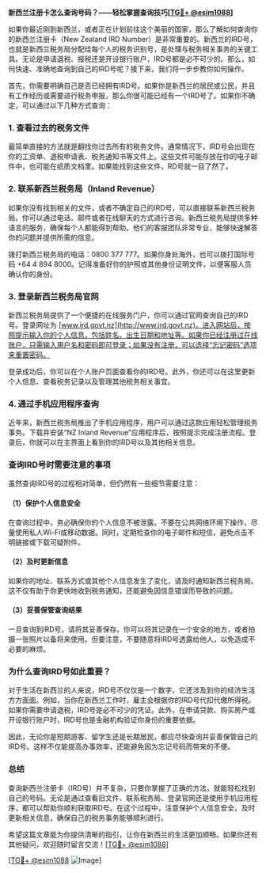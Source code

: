 **新西兰注册卡怎么查询号码？——轻松掌握查询技巧[[TG💪+ @esim1088](https://t.me/s/esim1088)]**

如果你最近刚到新西兰，或者正在计划前往这个美丽的国家，那么了解如何查询你的新西兰注册卡（New Zealand IRD Number）是非常重要的。新西兰的IRD号，也就是新西兰税务局分配给每个人的税务识别号，是处理与税务相关事务的关键工具。无论是申请退税、报税还是开设银行账户，IRD号都是必不可少的。那么，如何快速、准确地查询到自己的IRD号呢？接下来，我们将一步步教你如何操作。

首先，你需要明确自己是否已经拥有IRD号。如果你是新西兰的居民或公民，并且有工作经历或需要进行税务申报，那么你很可能已经有一个IRD号了。如果你不确定，可以通过以下几种方式查询：

### 1. 查看过去的税务文件

最简单直接的方法就是翻找你过去所有的税务文件。通常情况下，IRD号会出现在你的工资单、退税申请表、税务通知书等文件上。这些文件可能存放在你的电子邮件中，也可能在纸质文档里。如果能找到这些文件，RD号就一目了然了。

### 2. 联系新西兰税务局（Inland Revenue）

如果你没有找到相关的文件，或者不确定自己的IRD号，可以直接联系新西兰税务局。你可以通过电话、邮件或者在线聊天的方式进行咨询。新西兰税务局提供多种语言的服务，确保每个人都能得到帮助。他们的客服团队非常专业，能够快速解答你的问题并提供所需的信息。

拨打新西兰税务局的电话：0800 377 777。如果你身处海外，也可以拨打国际号码 +64 4 894 8000。记得准备好你的护照或其他身份证明文件，以便客服人员确认你的身份。

### 3. 登录新西兰税务局官网

新西兰税务局提供了一个便捷的在线服务门户，你可以通过官网查询自己的IRD号。登录网址为 [www.ird.govt.nz](http://www.ird.govt.nz)。进入网站后，按照提示输入你的个人信息，包括姓名、出生日期和地址等。如果你已经注册过在线账户，只需输入用户名和密码即可登录；如果没有注册，可以选择“忘记密码”选项来重置密码。

登录成功后，你可以在个人账户页面查看你的IRD号。此外，你还可以在这里更新个人信息、查看税务记录以及管理其他税务相关事宜。

### 4. 通过手机应用程序查询

近年来，新西兰税务局推出了手机应用程序，用户可以通过这款应用轻松管理税务事务。下载并安装“NZ Inland Revenue”应用程序后，按照提示完成注册流程。登录后，你就可以在主界面上看到你的IRD号以及其他相关信息。

### 查询IRD号时需要注意的事项

虽然查询IRD号的过程相对简单，但仍然有一些细节需要注意：

#### （1）保护个人信息安全

在查询过程中，务必确保你的个人信息不被泄露。不要在公共网络环境下操作，尽量使用私人Wi-Fi或移动数据。同时，定期检查你的电子邮件和短信，避免点击不明链接或下载可疑附件。

#### （2）及时更新信息

如果你的地址、联系方式或其他个人信息发生了变化，请及时通知新西兰税务局。这不仅有助于你更快地收到税务通知，还能避免因信息错误而导致的问题。

#### （3）妥善保管查询结果

一旦查询到IRD号，请将其妥善保存。你可以将其记录在一个安全的地方，或者拍摄一张照片以备将来使用。但要注意，不要随意将IRD号透露给他人，以免造成不必要的麻烦。

### 为什么查询IRD号如此重要？

对于生活在新西兰的人来说，IRD号不仅仅是一个数字，它还涉及到你的经济生活方方面面。例如，当你在新西兰工作时，雇主会根据你的IRD号代扣代缴所得税。如果你需要申请退税，IRD号是必不可少的凭证。此外，在申请贷款、购买房产或开设银行账户时，IRD号也是金融机构验证你身份的重要依据。

因此，无论你是短期游客、留学生还是长期居民，都应尽快查询并妥善保管自己的IRD号。这样不仅能提高办事效率，还能避免因为忘记号码而带来的不便。

### 总结

查询新西兰注册卡（IRD号）并不复杂，只要你掌握了正确的方法，就能轻松找到自己的号码。无论是通过查看旧文件、联系税务局、登录官网还是使用手机应用程序，都可以帮助你顺利获取IRD号。在这个过程中，注意保护个人信息安全，及时更新相关信息，确保自己的税务事务能够顺利进行。

希望这篇文章能为你提供清晰的指引，让你在新西兰的生活更加顺畅。如果你还有其他疑问，欢迎随时留言交流！[[TG💪+ @esim1088](https://t.me/s/esim1088)]

[[TG💪+ @esim1088](https://t.me/s/esim1088) ![Image](https://i.postimg.cc/4NQfJmqS/Snipaste-2025-05-13-00-14-12.png)]